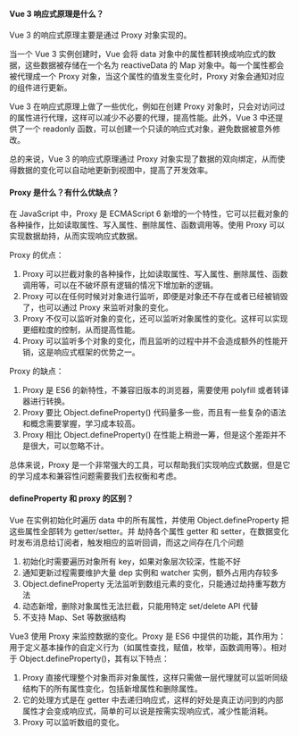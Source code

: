 <!--
 * @Author: Shu Binqi
 * @Date: 2023-03-01 22:32:47
 * @LastEditors: Shu Binqi
 * @LastEditTime: 2023-03-06 15:49:24
 * @Description: 八股文：响应式原理 Proxy（4题）
 * @Version: 1.0.0
 * @FilePath: \interviewQuestions\八股文\Vue\响应式原理Proxy.md
-->

#### Vue 3 响应式原理是什么？

Vue 3 的响应式原理主要是通过 Proxy 对象实现的。

当一个 Vue 3 实例创建时，Vue 会将 data 对象中的属性都转换成响应式的数据，这些数据被存储在一个名为 reactiveData 的 Map 对象中。每一个属性都会被代理成一个 Proxy 对象，当这个属性的值发生变化时，Proxy 对象会通知对应的组件进行更新。

Vue 3 在响应式原理上做了一些优化，例如在创建 Proxy 对象时，只会对访问过的属性进行代理，这样可以减少不必要的代理，提高性能。此外，Vue 3 中还提供了一个 readonly 函数，可以创建一个只读的响应式对象，避免数据被意外修改。

总的来说，Vue 3 的响应式原理通过 Proxy 对象实现了数据的双向绑定，从而使得数据的变化可以自动地更新到视图中，提高了开发效率。

#### Proxy 是什么？有什么优缺点？

在 JavaScript 中，Proxy 是 ECMAScript 6 新增的一个特性，它可以拦截对象的各种操作，比如读取属性、写入属性、删除属性、函数调用等。使用 Proxy 可以实现数据劫持，从而实现响应式数据。

Proxy 的优点：

1. Proxy 可以拦截对象的各种操作，比如读取属性、写入属性、删除属性、函数调用等，可以在不破坏原有逻辑的情况下增加新的逻辑。
1. Proxy 可以在任何时候对对象进行监听，即便是对象还不存在或者已经被销毁了，也可以通过 Proxy 来监听对象的变化。
1. Proxy 不仅可以监听对象的变化，还可以监听对象属性的变化。这样可以实现更细粒度的控制，从而提高性能。
1. Proxy 可以监听多个对象的变化，而且监听的过程中并不会造成额外的性能开销，这是响应式框架的优势之一。

Proxy 的缺点：

1. Proxy 是 ES6 的新特性，不兼容旧版本的浏览器，需要使用 polyfill 或者转译器进行转换。
1. Proxy 要比 Object.defineProperty() 代码量多一些，而且有一些复杂的语法和概念需要掌握，学习成本较高。
1. Proxy 相比 Object.defineProperty() 在性能上稍逊一筹，但是这个差距并不是很大，可以忽略不计。

总体来说，Proxy 是一个非常强大的工具，可以帮助我们实现响应式数据，但是它的学习成本和兼容性问题需要我们去权衡和考虑。

#### defineProperty 和 proxy 的区别？

Vue 在实例初始化时遍历 data 中的所有属性，并使用 Object.defineProperty 把这些属性全部转为 getter/setter。并 劫持各个属性 getter 和 setter，在数据变化时发布消息给订阅者，触发相应的监听回调，而这之间存在几个问题

1. 初始化时需要遍历对象所有 key，如果对象层次较深，性能不好
1. 通知更新过程需要维护大量 dep 实例和 watcher 实例，额外占用内存较多
1. Object.defineProperty 无法监听到数组元素的变化，只能通过劫持重写数方法
1. 动态新增，删除对象属性无法拦截，只能用特定 set/delete API 代替
1. 不支持 Map、Set 等数据结构

Vue3 使用 Proxy 来监控数据的变化。Proxy 是 ES6 中提供的功能，其作用为：用于定义基本操作的自定义行为（如属性查找，赋值，枚举，函数调用等）。相对于 Object.defineProperty()，其有以下特点：

1. Proxy 直接代理整个对象而非对象属性，这样只需做一层代理就可以监听同级结构下的所有属性变化，包括新增属性和删除属性。
1. 它的处理方式是在 getter 中去递归响应式，这样的好处是真正访问到的内部属性才会变成响应式，简单的可以说是按需实现响应式，减少性能消耗。
1. Proxy 可以监听数组的变化。
